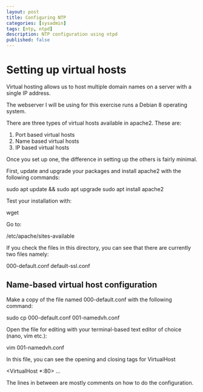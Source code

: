 ```yaml
---
layout: post
title: Configuring NTP
categories: [sysadmin]
tags: [ntp, ntpd]
description: NTP configuration using ntpd
published: false
---
```


# Setting up virtual hosts

Virtual hosting allows us to host multiple domain names on a server with a single IP address.

The webserver I will be using for this exercise runs a Debian 8 operating system.

There are three types of virtual hosts available in apache2. These are:
1. Port based virtual hosts
2. Name based virtual hosts
3. IP based virtual hosts

Once you set up one, the difference in setting up the others is fairly minimal.

First, update and upgrade your packages and install apache2 with the following commands:

sudo apt update && sudo apt upgrade
sudo apt install apache2

Test your installation with:

wget <Webserver IP address>

Go to:

/etc/apache/sites-available

If you check the files in this directory, you can see that there are currently two files namely:

000-default.conf
default-ssl.conf

## Name-based virtual host configuration

Make a copy of the file named 000-default.conf with the following command:

sudo cp 000-default.conf 001-namedvh.conf

Open the file for editing with your terminal-based text editor of choice (nano, vim etc.):

vim 001-namedvh.conf

In this file, you can see the opening and closing tags for VirtualHost

<VirtualHost *:80>
...
</VirtualHost>

The lines in between are mostly comments on how to do the configuration.


